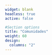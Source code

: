 ```yaml
---
widget: blank
headless: true
active: false

#Section options
title: "Comunidades"
weight: 60
design:
  columns: "2"
---
```


